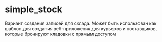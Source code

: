 # simple_stock
Вариант создания записей для склада. Может быть использован как шаблон для создания веб-приложения для курьеров и поставщиков, которые бронируют кладовки с прямым доступом
